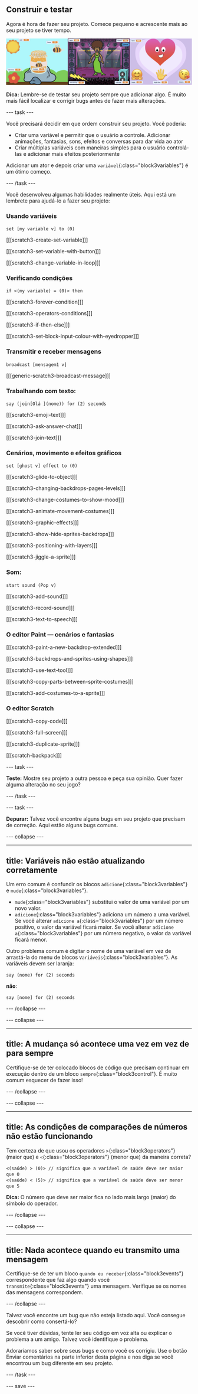 ## Construir e testar

Agora é hora de fazer seu projeto. Comece pequeno e acrescente mais ao seu projeto se tiver tempo.

![](images/step3_image.png)

**Dica:** Lembre-se de testar seu projeto sempre que adicionar algo. É muito mais fácil localizar e corrigir bugs antes de fazer mais alterações.

--- task ---

Você precisará decidir em que ordem construir seu projeto. Você poderia:

+ Criar uma variável e permitir que o usuário a controle. Adicionar animações, fantasias, sons, efeitos e conversas para dar vida ao ator
+ Criar múltiplas variáveis com maneiras simples para o usuário controlá-las e adicionar mais efeitos posteriormente

Adicionar um ator e depois criar uma `variável`{:class="block3variables"} é um ótimo começo.

--- /task ---

Você desenvolveu algumas habilidades realmente úteis. Aqui está um lembrete para ajudá-lo a fazer seu projeto:

### Usando variáveis

```blocks3
set [my variable v] to (0)
```

[[[scratch3-create-set-variable]]]

[[[scratch3-set-variable-with-button]]]

[[[scratch3-change-variable-in-loop]]]

### Verificando condições

```blocks3
if <(my variable) = (0)> then
```

[[[scratch3-forever-condition]]]

[[[scratch3-operators-conditions]]]

[[[scratch3-if-then-else]]]

[[[scratch3-set-block-input-colour-with-eyedropper]]]

### Transmitir e receber mensagens

```blocks3
broadcast [mensagem1 v]
```

[[[generic-scratch3-broadcast-message]]]

### Trabalhando com texto:

```blocks3
say (join[Olá ](nome)) for (2) seconds
```

[[[scratch3-emoji-text]]]

[[[scratch3-ask-answer-chat]]]

[[[scratch3-join-text]]]

### Cenários, movimento e efeitos gráficos

```blocks3
set [ghost v] effect to (0)
```

[[[scratch3-glide-to-object]]]

[[[scratch3-changing-backdrops-pages-levels]]]

[[[scratch3-change-costumes-to-show-mood]]]

[[[scratch3-animate-movement-costumes]]]

[[[scratch3-graphic-effects]]]

[[[scratch3-show-hide-sprites-backdrops]]]

[[[scratch3-positioning-with-layers]]]

[[[scratch3-jiggle-a-sprite]]]

### Som:

```blocks3
start sound (Pop v)
```

[[[scratch3-add-sound]]]

[[[scratch3-record-sound]]]

[[[scratch3-text-to-speech]]]

### O editor Paint — cenários e fantasias

[[[scratch3-paint-a-new-backdrop-extended]]]

[[[scratch3-backdrops-and-sprites-using-shapes]]]

[[[scratch3-use-text-tool]]]

[[[scratch3-copy-parts-between-sprite-costumes]]]

[[[scratch3-add-costumes-to-a-sprite]]]

### O editor Scratch

[[[scratch3-copy-code]]]

[[[scratch3-full-screen]]]

[[[scratch3-duplicate-sprite]]]

[[[scratch-backpack]]]


--- task ---

**Teste:** Mostre seu projeto a outra pessoa e peça sua opinião. Quer fazer alguma alteração no seu jogo?

--- /task ---

--- task ---

**Depurar:** Talvez você encontre alguns bugs em seu projeto que precisam de correção. Aqui estão alguns bugs comuns.


--- collapse ---

---
title: Variáveis não estão atualizando corretamente
---

Um erro comum é confundir os blocos `adicione`{:class="block3variables"} e `mude`{:class="block3variables"}.

+ `mude`{:class="block3variables"} substitui o valor de uma variável por um novo valor.
+ `adicione`{:class="block3variables"} adiciona um número a uma variável. Se você alterar `adicione a`{:class="block3variables"} por um número positivo, o valor da variável ficará maior. Se você alterar `adicione a`{:class="block3variables"} por um número negativo, o valor da variável ficará menor.


Outro problema comum é digitar o nome de uma variável em vez de arrastá-la do menu de blocos `Variáveis`{:class="block3variables"}. As variáveis devem ser laranja:

```blocks3
say (nome) for (2) seconds
```

**não**:

```blocks3
say [nome] for (2) seconds
```

--- /collapse ---

--- collapse ---

---
title: A mudança só acontece uma vez em vez de para sempre
---

Certifique-se de ter colocado blocos de código que precisam continuar em execução dentro de um bloco `sempre`{:class="block3control"}. É muito comum esquecer de fazer isso!

--- /collapse ---

--- collapse ---

---
title: As condições de comparações de números não estão funcionando
---

Tem certeza de que usou os operadores `>`{:class="block3operators"} (maior que) e `<`{:class="block3operators"} (menor que) da maneira correta?

```blocks3
<(saúde) > (0)> // significa que a variável de saúde deve ser maior que 0
<(saúde) < (5)> // significa que a variável de saúde deve ser menor que 5
```

**Dica:** O número que deve ser maior fica no lado mais largo (maior) do símbolo do operador.

--- /collapse ---

--- collapse ---

---
title: Nada acontece quando eu transmito uma mensagem
---

Certifique-se de ter um bloco `quando eu receber`{:class="block3events"} correspondente que faz algo quando você `transmite`{:class="block3events"} uma mensagem. Verifique se os nomes das mensagens correspondem.

--- /collapse ---

Talvez você encontre um bug que não esteja listado aqui. Você consegue descobrir como consertá-lo?

Se você tiver dúvidas, tente ler seu código em voz alta ou explicar o problema a um amigo. Talvez você identifique o problema.

Adoraríamos saber sobre seus bugs e como você os corrigiu. Use o botão Enviar comentários na parte inferior desta página e nos diga se você encontrou um bug diferente em seu projeto.

--- /task ---


--- save ---

